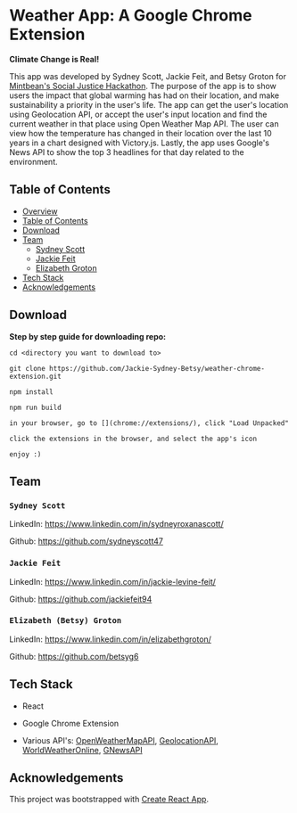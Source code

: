 <!-- @format -->

# Weather App: A Google Chrome Extension

**Climate Change is Real!**

This app was developed by Sydney Scott, Jackie Feit, and Betsy Groton for [Mintbean's Social Justice Hackathon](https://mintbean.io/). The purpose of the app is to show users the impact that global warming has had on their location, and make sustainability a priority in the user's life. The app can get the user's location using Geolocation API, or accept the user's input location and find the current weather in that place using Open Weather Map API. The user can view how the temperature has changed in their location over the last 10 years in a chart designed with Victory.js. Lastly, the app uses Google's News API to show the top 3 headlines for that day related to the environment.

## Table of Contents

- [Overview](#Weather-App:-A-Google-Chrome-Extension)
- [Table of Contents](#Table-of-Contents)
- [Download](#Download)
- [Team](#Team)
  - [Sydney Scott](#Sydney-Scott)
  - [Jackie Feit](#Jackie-Feit)
  - [Elizabeth Groton](#Elizabeth-Groton)
- [Tech Stack](#Tech-Stack)
- [Acknowledgements](#Acknowledgements)

## Download

**Step by step guide for downloading repo:**

```
cd <directory you want to download to>

git clone https://github.com/Jackie-Sydney-Betsy/weather-chrome-extension.git

npm install

npm run build

in your browser, go to [](chrome://extensions/), click "Load Unpacked"

click the extensions in the browser, and select the app's icon

enjoy :)

```

## Team

### `Sydney Scott`

LinkedIn: https://www.linkedin.com/in/sydneyroxanascott/

Github: https://github.com/sydneyscott47

### `Jackie Feit`

LinkedIn: https://www.linkedin.com/in/jackie-levine-feit/

Github: https://github.com/jackiefeit94

### `Elizabeth (Betsy) Groton`

LinkedIn: https://www.linkedin.com/in/elizabethgroton/

Github: https://github.com/betsyg6

## Tech Stack

- React

- Google Chrome Extension

- Various API's: [OpenWeatherMapAPI](https://openweathermap.org/current), [GeolocationAPI](https://developer.mozilla.org/en-US/docs/Web/API/Geolocation_API), [WorldWeatherOnline](https://www.worldweatheronline.com/developer/api/docs/historical-weather-api.aspx), [GNewsAPI](https://gnews.io/)

## Acknowledgements

This project was bootstrapped with [Create React App](https://github.com/facebook/create-react-app).
